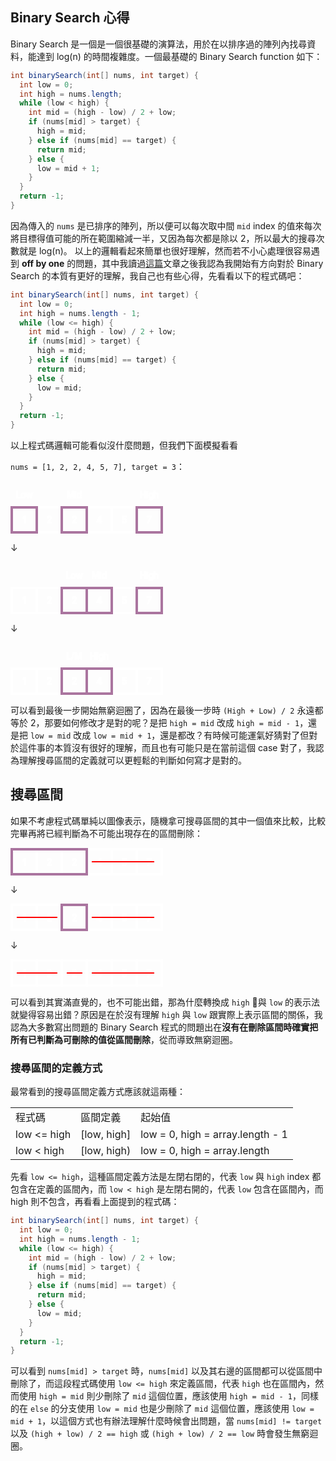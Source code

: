 ## Binary Search 心得
Binary Search 是一個是一個很基礎的演算法，用於在以排序過的陣列內找尋資料，能達到 log(n) 的時間複雜度。一個最基礎的 Binary Search function 如下：
```java
int binarySearch(int[] nums, int target) {
  int low = 0;
  int high = nums.length;
  while (low < high) {
    int mid = (high - low) / 2 + low;
    if (nums[mid] > target) {
      high = mid;
    } else if (nums[mid] == target) {
      return mid;
    } else {
      low = mid + 1;
    }
  }
  return -1;
}
```
因為傳入的 `nums` 是已排序的陣列，所以便可以每次取中間 `mid` index 的值來每次將目標得值可能的所在範圍縮減一半，又因為每次都是除以 2，所以最大的搜尋次數就是 log(n)。
以上的邏輯看起來簡單也很好理解，然而若不小心處理很容易遇到 **off by one** 的問題，其中我讀過[這篇](https://kkc.github.io/2019/03/28/learn-loop-invariant-from-binary-search/)文章之後我認為我開始有方向對於 Binary Search 的本質有更好的理解，我自己也有些心得，先看看以下的程式碼吧：
```java
int binarySearch(int[] nums, int target) {
  int low = 0;
  int high = nums.length - 1;
  while (low <= high) {
    int mid = (high - low) / 2 + low;
    if (nums[mid] > target) {
      high = mid;
    } else if (nums[mid] == target) {
      return mid;
    } else {
      low = mid;
    }
  }
  return -1;
}
```
以上程式碼邏輯可能看似沒什麼問題，但我們下面模擬看看

`nums = [1, 2, 2, 4, 5, 7], target = 3`：

<svg xmlns="http://www.w3.org/2000/svg" width="244" height="84">

 <g stroke-width="2" stroke="#fff" fill="none">
  <text y="25%" alignment-baseline="central" text-anchor="middle"  x="22">Low</text>
  <text y="25%" alignment-baseline="central" text-anchor="middle" x="102">Mid</text>
  <text y="25%" alignment-baseline="central" text-anchor="middle" x="222">High</text>
 </g>
 <g transform="translate(0,40)" stroke="#fff" stroke-width="4" fill="none">
  <rect height="40" width="40" y="2" x="2"/>
  <rect height="40" width="40" y="2" x="42"/>
  <rect height="40" width="40" y="2" x="82"/>
  <rect height="40" width="40" y="2" x="122"/>
  <rect height="40" width="40" y="2" x="162"/>
  <rect height="40" width="40" y="2" x="202"/>
  <rect height="40" width="40" y="2" x="2" stroke="#aa759f"/>
  <rect height="40" width="40" y="2" x="202" stroke="#aa759f"/>
  <rect height="40" width="40" y="2" x="82" stroke="#aa759f"/>
 </g>
 <g  transform="translate(0,40)" stroke-width="2" stroke="#fff" fill="none">
    <text y="25%" alignment-baseline="central" text-anchor="middle"  x="22">1</text>
    <text y="25%" alignment-baseline="central" text-anchor="middle" x="62">2</text>
    <text y="25%" alignment-baseline="central" text-anchor="middle" x="102">2</text>
    <text y="25%" alignment-baseline="central" text-anchor="middle" x="142">4</text>
    <text y="25%" alignment-baseline="central" text-anchor="middle" x="182">5</text>
    <text y="25%" alignment-baseline="central" text-anchor="middle" x="222">7</text>
  </g>
</svg>

↓

<svg xmlns="http://www.w3.org/2000/svg" width="244" height="84">

 <g stroke-width="2" stroke="#fff" fill="none">
  <text y="25%" alignment-baseline="central" text-anchor="middle" x="102">Low</text>
  <text y="25%" alignment-baseline="central" text-anchor="middle"  x="142">Mid</text>
  <text y="25%" alignment-baseline="central" text-anchor="middle" x="222">High</text>
 </g>
 <g transform="translate(0,40)" stroke="#fff" stroke-width="4" fill="none">
  <rect height="40" width="40" y="2" x="2"/>
  <rect height="40" width="40" y="2" x="42"/>
  <rect height="40" width="40" y="2" x="82"/>
  <rect height="40" width="40" y="2" x="122"/>
  <rect height="40" width="40" y="2" x="162"/>
  <rect height="40" width="40" y="2" x="202"/>
  <rect height="40" width="40" y="2" x="122" stroke="#aa759f"/>
  <rect height="40" width="40" y="2" x="202" stroke="#aa759f"/>
  <rect height="40" width="40" y="2" x="82" stroke="#aa759f"/>
 </g>
 <g  transform="translate(0,40)" stroke-width="2" stroke="#fff" fill="none">
    <text y="25%" alignment-baseline="central" text-anchor="middle"  x="22">1</text>
    <text y="25%" alignment-baseline="central" text-anchor="middle" x="62">2</text>
    <text y="25%" alignment-baseline="central" text-anchor="middle" x="102">2</text>
    <text y="25%" alignment-baseline="central" text-anchor="middle" x="142">4</text>
    <text y="25%" alignment-baseline="central" text-anchor="middle" x="182">5</text>
    <text y="25%" alignment-baseline="central" text-anchor="middle" x="222">7</text>
  </g>
</svg>

↓

<svg xmlns="http://www.w3.org/2000/svg" width="244" height="84">

 <g stroke-width="2" stroke="#fff" fill="none">
  <text y="25%" alignment-baseline="central" text-anchor="middle" x="102">L/M</text>
  <text y="25%" alignment-baseline="central" text-anchor="middle"  x="142">High</text>
 </g>
 <g transform="translate(0,40)" stroke="#fff" stroke-width="4" fill="none">
  <rect height="40" width="40" y="2" x="2"/>
  <rect height="40" width="40" y="2" x="42"/>
  <rect height="40" width="40" y="2" x="82"/>
  <rect height="40" width="40" y="2" x="122"/>
  <rect height="40" width="40" y="2" x="162"/>
  <rect height="40" width="40" y="2" x="202"/>
  <rect height="40" width="40" y="2" x="122" stroke="#aa759f"/>

  <rect height="40" width="40" y="2" x="82" stroke="#aa759f"/>
 </g>
 <g  transform="translate(0,40)" stroke-width="2" stroke="#fff" fill="none">
    <text y="25%" alignment-baseline="central" text-anchor="middle"  x="22">1</text>
    <text y="25%" alignment-baseline="central" text-anchor="middle" x="62">2</text>
    <text y="25%" alignment-baseline="central" text-anchor="middle" x="102">2</text>
    <text y="25%" alignment-baseline="central" text-anchor="middle" x="142">4</text>
    <text y="25%" alignment-baseline="central" text-anchor="middle" x="182">5</text>
    <text y="25%" alignment-baseline="central" text-anchor="middle" x="222">7</text>
  </g>
</svg>

可以看到最後一步開始無窮迴圈了，因為在最後一步時 `(High + Low) / 2` 永遠都等於 2，那要如何修改才是對的呢？是把 `high = mid` 改成 `high = mid - 1`，還是把 `low = mid` 改成 `low = mid + 1`，還是都改？有時候可能運氣好猜對了但對於這件事的本質沒有很好的理解，而且也有可能只是在當前這個 case 對了，我認為理解搜尋區間的定義就可以更輕鬆的判斷如何寫才是對的。
## 搜尋區間
如果不考慮程式碼單純以圖像表示，隨機拿可搜尋區間的其中一個值來比較，比較完畢再將已經判斷為不可能出現存在的區間刪除：

<svg xmlns="http://www.w3.org/2000/svg" width="244" height="44">

 <g stroke="#fff" stroke-width="4" fill="none">
  <rect height="40" width="40" y="2" x="2"/>
  <rect height="40" width="40" y="2" x="42"/>
  <rect height="40" width="40" y="2" x="82"/>
  <rect height="40" width="40" y="2" x="122"/>
  <rect height="40" width="40" y="2" x="162"/>
  <rect height="40" width="40" y="2" x="202"/>
  <rect height="40" width="120" y="2" x="2" stroke="#aa759f"/>
 </g>
 <g stroke-width="2" stroke="#fff" fill="none">
    <text y="50%" alignment-baseline="central" text-anchor="middle"  x="22">1</text>
    <text y="50%" alignment-baseline="central" text-anchor="middle" x="62">2</text>
    <text y="50%" alignment-baseline="central" text-anchor="middle" x="102">2</text>
    <text y="50%" alignment-baseline="central" text-anchor="middle" x="142">4</text>
    <text y="50%" alignment-baseline="central" text-anchor="middle" x="182">5</text>
    <text y="50%" alignment-baseline="central" text-anchor="middle" x="222">7</text>
  </g>
  <line x1="130" y1="22" x2="230" y2="22" stroke="red" stroke-width="2"/>
</svg>

↓

<svg xmlns="http://www.w3.org/2000/svg" width="244" height="44">

 <g stroke="#fff" stroke-width="4" fill="none">
  <rect height="40" width="40" y="2" x="2"/>
  <rect height="40" width="40" y="2" x="42"/>
  <rect height="40" width="40" y="2" x="82"/>
  <rect height="40" width="40" y="2" x="122"/>
  <rect height="40" width="40" y="2" x="162"/>
  <rect height="40" width="40" y="2" x="202"/>
  <rect height="40" width="40" y="2" x="82" stroke="#aa759f"/>
 </g>
 <g stroke-width="2" stroke="#fff" fill="none">
    <text y="50%" alignment-baseline="central" text-anchor="middle"  x="22">1</text>
    <text y="50%" alignment-baseline="central" text-anchor="middle" x="62">2</text>
    <text y="50%" alignment-baseline="central" text-anchor="middle" x="102">2</text>
    <text y="50%" alignment-baseline="central" text-anchor="middle" x="142">4</text>
    <text y="50%" alignment-baseline="central" text-anchor="middle" x="182">5</text>
    <text y="50%" alignment-baseline="central" text-anchor="middle" x="222">7</text>
  </g>
    <line x1="130" y1="22" x2="230" y2="22" stroke="red" stroke-width="2"/>
    <line x1="10" y1="22" x2="75" y2="22" stroke="red" stroke-width="2"/>
</svg>

↓

<svg xmlns="http://www.w3.org/2000/svg" width="244" height="44">

 <g stroke="#fff" stroke-width="4" fill="none">
  <rect height="40" width="40" y="2" x="2"/>
  <rect height="40" width="40" y="2" x="42"/>
  <rect height="40" width="40" y="2" x="82"/>
  <rect height="40" width="40" y="2" x="122"/>
  <rect height="40" width="40" y="2" x="162"/>
  <rect height="40" width="40" y="2" x="202"/>
 </g>
 <g stroke-width="2" stroke="#fff" fill="none">
    <text y="50%" alignment-baseline="central" text-anchor="middle"  x="22">1</text>
    <text y="50%" alignment-baseline="central" text-anchor="middle" x="62">2</text>
    <text y="50%" alignment-baseline="central" text-anchor="middle" x="102">2</text>
    <text y="50%" alignment-baseline="central" text-anchor="middle" x="142">4</text>
    <text y="50%" alignment-baseline="central" text-anchor="middle" x="182">5</text>
    <text y="50%" alignment-baseline="central" text-anchor="middle" x="222">7</text>
  </g>
  <line x1="130" y1="22" x2="230" y2="22" stroke="red" stroke-width="2"/>
  <line x1="10" y1="22" x2="75" y2="22" stroke="red" stroke-width="2"/>
  <line x1="90" y1="22" x2="115" y2="22" stroke="red" stroke-width="2"/>
</svg>

可以看到其實滿直覺的，也不可能出錯，那為什麼轉換成 `high` 與 `low` 的表示法就變得容易出錯？原因是在於沒有理解 `high` 與 `low` 跟實際上表示區間的關係，我認為大多數寫出問題的 Binary Search 程式的問題出在**沒有在刪除區間時確實把所有已判斷為可刪除的值從區間刪除**，從而導致無窮迴圈。

### 搜尋區間的定義方式
最常看到的搜尋區間定義方式應該就這兩種：
<table>
  <tr>
    <td>程式碼</td>
    <td>區間定義</td>
    <td>起始值 </td>
  </tr>
  <tr>
    <td>low <= high</td>
    <td>[low, high]</td>
    <td>low = 0, high = array.length - 1</td>
  </tr>
  <tr>
    <td>low < high</td>
    <td>[low, high)</td>
    <td>low = 0, high = array.length</td>
  </tr>
</table>

先看 `low <= high`，這種區間定義方法是左閉右閉的，代表 `low` 與 `high` index 都包含在定義的區間內，而 `low < high` 是左閉右開的，代表 `low` 包含在區間內，而 high 則不包含，再看看上面提到的程式碼：

```java
int binarySearch(int[] nums, int target) {
  int low = 0;
  int high = nums.length - 1;
  while (low <= high) {
    int mid = (high - low) / 2 + low;
    if (nums[mid] > target) {
      high = mid;
    } else if (nums[mid] == target) {
      return mid;
    } else {
      low = mid;
    }
  }
  return -1;
}
```
可以看到 `nums[mid] > target` 時，`nums[mid]` 以及其右邊的區間都可以從區間中刪除了，而這段程式碼使用 `low <= high` 來定義區間，代表 `high` 也在區間內，然而使用 `high = mid` 則少刪除了 `mid` 這個位置，應該使用 `high = mid - 1`，同樣的在 `else` 的分支使用 `low = mid` 也是少刪除了 `mid` 這個位置，應該使用 `low = mid + 1`，以這個方式也有辦法理解什麼時候會出問題，當 `nums[mid] != target` 以及 `(high + low) / 2 == high` 或 `(high + low) / 2 == low` 時會發生無窮迴圈。